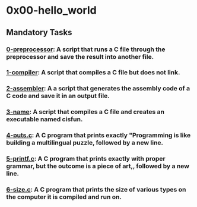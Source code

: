 # 0x00-hello_world

## Mandatory Tasks
### [0-preprocessor](./0-preprocessor): A script that runs a C file through the preprocessor and save the result into another file.
### [1-compiler](./1-compiler): A script that compiles a C file but does not link.
### [2-assembler](./2-assembler): A a script that generates the assembly code of a C code and save it in an output file.
### [3-name](./3-name): A script that compiles a C file and creates an executable named cisfun.
### [4-puts.c](./4-puts.c): A C program that prints exactly "Programming is like building a multilingual puzzle, followed by a new line.
### [5-printf.c](./5-printf.c): A C program that prints exactly with proper grammar, but the outcome is a piece of art,, followed by a new line.
### [6-size.c](./6-size.c): A C program that prints the size of various types on the computer it is compiled and run on.
